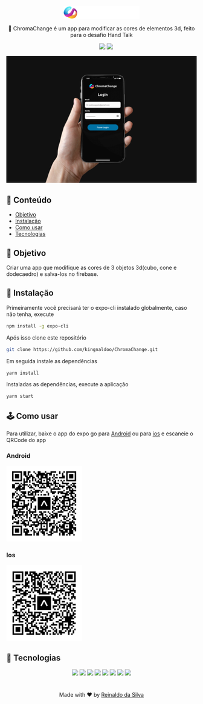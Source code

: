 <div align="center">
  <img src="./src/assets/icons/logo.svg" width="200">
</div>

<p align="center">🌈️ ChromaChange é um app para modificar as cores de elementos 3d, feito para o desafio Hand Talk</p>
<ul align="center">
    <img src="https://img.shields.io/static/v1?label=Version&message=1.0.0&labelColor=%2306121f&style=flat-square&color=%231BB471">
    <img src="https://img.shields.io/static/v1?label=License&message=MIT&labelColor=%2306121f&style=flat-square&color=%231BB471">
</ul>
<img src="./assets/screenshot.png"/>

## 📃️ Conteúdo

* [Objetivo](#objetive)
* [Instalação](#instalation)
* [Como usar](#how-to)
* [Tecnologias](#tech)

<h2 id="objetive">🎯 Objetivo</h2>
<p>Criar uma app que modifique as cores de 3 objetos 3d(cubo, cone e dodecaedro) e salva-los no firebase.</p>

<h2 id="instalation">🔧️ Instalação</h2>
<p>Primeiramente você precisará ter o expo-cli instalado globalmente, caso não tenha, execute</p>

```bash
npm install -g expo-cli
```

<p>Após isso clone este repositório</p>

```bash
git clone https://github.com/kingnaldoo/ChromaChange.git
```
<p>Em seguida instale as dependências</p>

```bash
yarn install
```

<p>Instaladas as dependências, execute a aplicação </p>

```bash
yarn start
```

<h2 id="how-to">🕹️ Como usar</h2>

<p>Para utilizar, baixe o app do expo go para  <a href="https://play.google.com/store/apps/details?id=host.exp.exponent&hl=pt_BR&gl=US" target="_blank"> Android</a> ou para <a href="https://apps.apple.com/br/app/expo-go/id982107779" target="_blank"> ios</a> e escaneie o QRCode do app</p>

<div>
<h3>Android</h3>
<img width="200" src="./assets/android-qrcode.svg">
</div>
<div>
<h3>Ios</h3>
<img width="200" src="./assets/ios-qrcode.svg">
</div>

<h2 id="tech">👾️ Tecnologias</h2>

<div align="center">
<img src="https://img.shields.io/badge/Expo-%23000020?logo=Expo&style=for-the-badge&logoColor=white">
<img src="https://img.shields.io/badge/TypeScript-%233178C6?logo=TypeScript&style=for-the-badge&logoColor=white">
  <img src="https://img.shields.io/badge/React Native-%2361DAFB?logo=React&style=for-the-badge&logoColor=black">
<img src="https://img.shields.io/badge/Firebase-%23FFCA28?logo=Firebase&style=for-the-badge&logoColor=black">
<img src="https://img.shields.io/badge/Redux-%23764ABC?logo=Redux&style=for-the-badge&logoColor=white">
<img src="https://img.shields.io/badge/Eslint-%234B32C3?logo=Eslint&style=for-the-badge&logoColor=white">
<img src="https://img.shields.io/badge/Three.js-%23000000?logo=Three.js&style=for-the-badge&logoColor=white">
<img src="https://img.shields.io/badge/Styled components-%23DB7093?logo=styled-components&style=for-the-badge&logoColor=white">

</div>

<h1> </h1>
<p align="center">Made with ❤ by <a href="http://www.codijr.ufc.br">Reinaldo da Silva</a></p>
